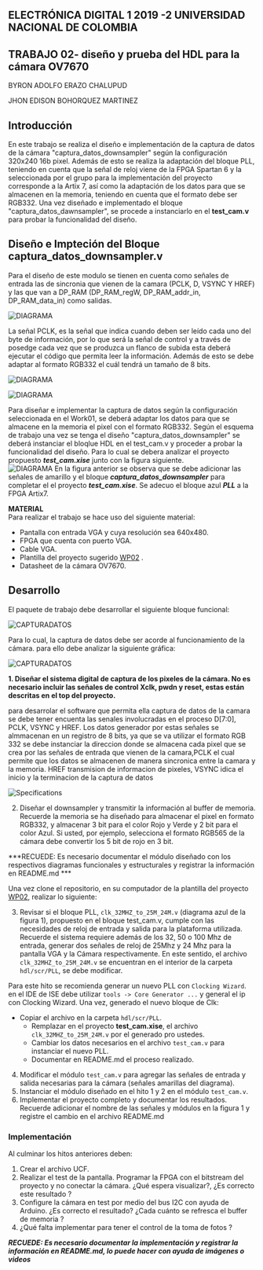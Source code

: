 ## ELECTRÓNICA DIGITAL 1 2019 -2 UNIVERSIDAD NACIONAL DE COLOMBIA 
## TRABAJO 02- diseño y prueba del HDL para la cámara OV7670
BYRON ADOLFO ERAZO CHALUPUD

JHON EDISON BOHORQUEZ MARTINEZ

## Introducción 
En este trabajo se realiza el diseño e implementación de la captura de datos de la cámara "captura_datos_downsampler" según la configuración 320x240 16b pixel. Además de esto se realiza la adaptación del bloque PLL, teniendo en cuenta que la señal de reloj viene de la FPGA Spartan 6 y la seleccionada por el grupo para la implementación del proyecto corresponde a la Artix 7, así como la adaptación de los datos para que se almacenen en la memoria, teniendo en cuenta que el formato debe ser RGB332. Una vez diseñado e implementado el bloque "captura_datos_dawnsampler", se procede a instanciarlo en el **test_cam.v** para probar la funcionalidad del diseño.

## Diseño e Impteción del Bloque captura_datos_downsampler.v
Para el diseño de este modulo se tienen en cuenta como señales de entrada las de sincronia que vienen de la camara (PCLK, D, VSYNC Y HREF) y las que van a DP_RAM (DP_RAM_regW, DP_RAM_addr_in, DP_RAM_data_in) como salidas.

![DIAGRAMA](./figs/1.png)


La señal PCLK, es la señal que indica cuando deben ser leído cada uno del byte de información, por lo que será la señal de control y a través de posedge cada vez que se produzca un flanco de subida esta deberá ejecutar el código que permita leer la información. Además de esto se debe adaptar al formato RGB332 el cuál tendrá un tamaño de 8 bits.
 </div>
 
 ![DIAGRAMA](./figs/2.png)

![DIAGRAMA](./figs/test_cam.png)

Para diseñar e implementar la captura de datos según la configuración seleccionada en el Work01, se deberá adaptar los datos para que se almacene en la memoria el pixel con el formato RGB332. Según el esquema de trabajo una vez se tenga el diseño "captura_datos_downsampler" se deberá instanciar el bloqlue HDL en el test_cam.v y proceder a probar la funcionalidad del diseño. Para lo cual se debera analizar el proyecto propuesto ***test_cam.xise*** junto con la figura siguiente.  
![DIAGRAMA](./figs/test_cam2.png)
En la figura anterior se observa que se debe adicionar las señales de amarillo y el bloque ***captura_datos_downsampler*** para completar el el proyecto ***test_cam.xise***. Se adecuo el bloque azul ***PLL*** a la FPGA Artix7.  

**MATERIAL**   
Para realizar el trabajo se hace uso del siguiente material:   

* Pantalla con entrada VGA y cuya resolución sea 640x480.
* FPGA que cuenta con puerto VGA.
* Cable VGA.
* Plantilla del proyecto sugerido [WP02](https://classroom.github.com/g/fTcztVJQ) .
* Datasheet de la cámara OV7670.


## Desarrollo

El paquete de trabajo debe desarrollar el siguiente bloque funcional:

![CAPTURADATOS](./figs/cajacapturadatos.png)

Para lo cual, la captura de datos debe ser acorde al funcionamiento de la cámara. para ello debe analizar la siguiente gráfica:

![CAPTURADATOS](./figs/cajacapturadatos2.PNG)


**1. Diseñar el sistema digital de captura de los pixeles de la cámara. No es necesario incluir las señales de control  Xclk, pwdn y reset, estas están descritas en el top del proyecto.**  

para desarrolar el software que permita ella captura de datos de la camara se debe tener encuenta las senales involucradas en el proceso  D[7:0], PCLK, VSYNC y HREF.
Los datos generador por estas señales  se almmacenan en un registro de 8 bits, ya que se va utilizar el formato RGB 332 se debe instanciar  la direccion donde se almacena cada pixel que se crea por las señales de entrada que vienen de la camara,PCLK   el cual permite que los datos se almacenen de manera sincronica entre la camara y la memoria. HREF  transmision de informacion de pixeles, VSYNC idica el inicio y la terminacion de la captura de datos 

![Specifications](./figs/2.PNG)



2. Diseñar el downsampler y transmitir la información al buffer de memoria. Recuerde la memoria se ha diseñado para almacenar el pixel en formato RGB332, y almacenar 3 bit para el color Rojo y Verde y 2 bit para el color Azul. Si usted, por ejemplo, selecciona el formato RGB565 de la cámara debe convertir los 5 bit de rojo en 3 bit.

***RECUEDE: Es necesario documentar el módulo diseñado con los respectivos diagramas funcionales y estructurales y registrar la información en README.md ***

Una vez clone el repositorio, en su computador de la plantilla del proyecto [WP02](https://classroom.github.com/g/fTcztVJQ), realizar lo siguiente: 

3. Revisar si el bloque PLL, `clk_32MHZ_to_25M_24M.v` (diagrama azul de la figura 1), propuesto en el bloque test_cam.v, cumple con las necesidades de reloj de entrada y salida para la plataforma utilizada. Recuerde el sistema requiere además de los 32, 50 o 100 Mhz de entrada, generar dos señales de reloj de 25Mhz y 24 Mhz para la pantalla VGA y la Cámara respectivamente. En este sentido, el archivo `clk_32MHZ_to_25M_24M.v` se encuentran en el interior de la carpeta `hdl/scr/PLL`, se debe modificar. 

Para este hito se recomienda generar un nuevo PLL con `Clocking Wizard`. en el IDE de ISE debe utilizar `tools -> Core Generator ...` y general el ip con Clocking Wizard. Una vez, generado el nuevo bloque de Clk:
* Copiar el archivo en la carpeta `hdl/scr/PLL`.
 	* Remplazar en el proyecto **test_cam.xise**, el archivo `clk_32MHZ_to_25M_24M.v` por el generado pro ustedes.
 	* Cambiar los datos necesarios en el archivo `test_cam.v` para instanciar el nuevo PLL.
 	* Documentar en README.md el proceso realizado.

4. Modificar el módulo `test_cam.v` para agregar las señales de entrada y salida necesarias para la cámara (señales amarillas del diagrama). 
5. Instanciar el módulo diseñado en el hito 1 y 2 en el módulo `test_cam.v`.
6. Implementar el proyecto completo y documentar los resultados. Recuerde adicionar el nombre de las señales y módulos en la figura 1 y registre el cambio en el archivo README.md



### Implementación 

Al culminar los hitos anteriores deben:

1. Crear el archivo UCF.
2. Realizar el test de la pantalla. Programar la FPGA con el bitstream del proyecto y no conectar la cámara. ¿Qué espera visualizar?, ¿Es correcto este resultado ?
3. Configure la cámara en test por medio del bus I2C con ayuda de Arduino. ¿Es correcto el resultado? ¿Cada cuánto se refresca el buffer de memoria ?
4. ¿Qué falta implementar para tener el control de la toma de fotos ?

***RECUEDE: Es necesario documentar la implementación y registrar la información en README.md, lo puede hacer con ayuda de imágenes o videos***
